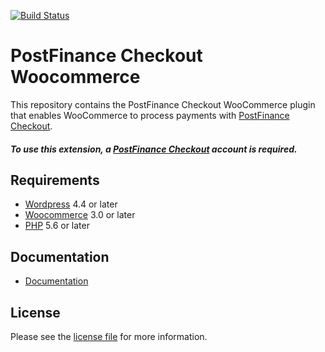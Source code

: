 [![Build Status](https://travis-ci.org/pfpayments/woocommerce.svg?branch=master)](https://travis-ci.org/pfpayments/woocommerce)

# PostFinance Checkout Woocommerce
This repository contains the PostFinance Checkout WooCommerce plugin that enables WooCommerce to process payments with [PostFinance Checkout](https://www.postfinance.ch).

##### To use this extension, a [PostFinance Checkout](https://www.postfinance.ch) account is required.

## Requirements

* [Wordpress](https://wordpress.org/) 4.4 or later
* [Woocommerce](https://woocommerce.com/) 3.0 or later
* [PHP](http://php.net/) 5.6 or later

## Documentation

* [Documentation](https://plugin-documentation.postfinance-checkout.ch/pfpayments/woocommerce/1.1.20/docs/en/documentation.html)

## License

Please see the [license file](https://github.com/pfpayments/woocommerce/blob/1.1.20/LICENSE) for more information.




